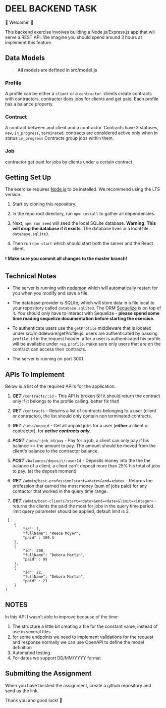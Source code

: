 # DEEL BACKEND TASK

  

💫 Welcome! 🎉


This backend exercise involves building a Node.js/Express.js app that will serve a REST API. We imagine you should spend around 3 hours at implement this feature.

## Data Models

> **All models are defined in src/model.js**

### Profile
A profile can be either a `client` or a `contractor`. 
clients create contracts with contractors. contractor does jobs for clients and get paid.
Each profile has a balance property.

### Contract
A contract between and client and a contractor.
Contracts have 3 statuses, `new`, `in_progress`, `terminated`. contracts are considered active only when in status `in_progress`
Contracts group jobs within them.

### Job
contractor get paid for jobs by clients under a certain contract.

## Getting Set Up

  
The exercise requires [Node.js](https://nodejs.org/en/) to be installed. We recommend using the LTS version.

  

1. Start by cloning this repository.

  

1. In the repo root directory, run `npm install` to gather all dependencies.

  

1. Next, `npm run seed` will seed the local SQLite database. **Warning: This will drop the database if it exists**. The database lives in a local file `database.sqlite3`.

  

1. Then run `npm start` which should start both the server and the React client.

  

❗️ **Make sure you commit all changes to the master branch!**

  
  

## Technical Notes

  

- The server is running with [nodemon](https://nodemon.io/) which will automatically restart for you when you modify and save a file.

- The database provider is SQLite, which will store data in a file local to your repository called `database.sqlite3`. The ORM [Sequelize](http://docs.sequelizejs.com/) is on top of it. You should only have to interact with Sequelize - **please spend some time reading sequelize documentation before starting the exercise.**

- To authenticate users use the `getProfile` middleware that is located under src/middleware/getProfile.js. users are authenticated by passing `profile_id` in the request header. after a user is authenticated his profile will be available under `req.profile`. make sure only users that are on the contract can access their contracts.
- The server is running on port 3001.

  

## APIs To Implement 

  

Below is a list of the required API's for the application.

  


1. ***GET*** `/contracts/:id` - This API is broken 😵! it should return the contract only if it belongs to the profile calling. better fix that!

1. ***GET*** `/contracts` - Returns a list of contracts belonging to a user (client or contractor), the list should only contain non terminated contracts.

1. ***GET*** `/jobs/unpaid` -  Get all unpaid jobs for a user (***either*** a client or contractor), for ***active contracts only***.

1. ***POST*** `/jobs/:job_id/pay` - Pay for a job, a client can only pay if his balance >= the amount to pay. The amount should be moved from the client's balance to the contractor balance.

1. ***POST*** `/balances/deposit/:userId` - Deposits money into the the the balance of a client, a client can't deposit more than 25% his total of jobs to pay. (at the deposit moment)

1. ***GET*** `/admin/best-profession?start=<date>&end=<date>` - Returns the profession that earned the most money (sum of jobs paid) for any contactor that worked in the query time range.

1. ***GET*** `/admin/best-clients?start=<date>&end=<date>&limit=<integer>` - returns the clients the paid the most for jobs in the query time period. limit query parameter should be applied, default limit is 2.
```
 [
    {
        "id": 1,
        "fullName": "Reece Moyer",
        "paid" : 100.3
    },
    {
        "id": 200,
        "fullName": "Debora Martin",
        "paid" : 99
    },
    {
        "id": 22,
        "fullName": "Debora Martin",
        "paid" : 21
    }
]
```

  

## NOTES

In this API I wasn't able to improve because of the time:

1. The structure a little bit creating a file for the constant value, instead of use in several files.
2. for some endpoints we need to implement validations for the request and response normally we can use OpenAPI to define the model definition
3. Automated testing.
4. For dates we support DD/MM/YYYY format


  

## Submitting the Assignment

When you have finished the assignment, create a github repository and send us the link.

  

Thank you and good luck! 🙏
